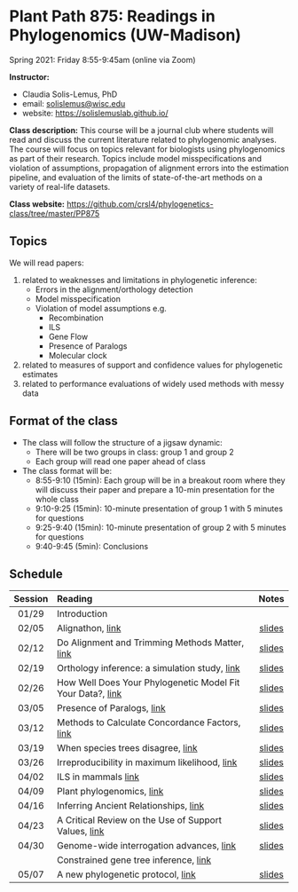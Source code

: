 # Plant Path 875: Readings in Phylogenomics (UW-Madison)

Spring 2021: Friday 8:55-9:45am (online via Zoom)

**Instructor:** 

- Claudia Solis-Lemus, PhD
- email: solislemus@wisc.edu
- website: https://solislemuslab.github.io/

**Class description:** 
This course will be a journal club where students will read and discuss the current literature related to phylogenomic analyses. The course will focus on topics relevant for biologists using phylogenomics as part of their research. Topics include model misspecifications and violation of assumptions, propagation of alignment errors into the estimation pipeline, and evaluation of the limits of state-of-the-art methods on a variety of real-life datasets.

**Class website:** https://github.com/crsl4/phylogenetics-class/tree/master/PP875

## Topics

We will read papers: 
1. related to weaknesses and limitations in phylogenetic inference:
    - Errors in the alignment/orthology detection
    - Model misspecification
    - Violation of model assumptions e.g.
        - Recombination
        - ILS
        - Gene Flow
        - Presence of Paralogs
        - Molecular clock
2. related to measures of support and confidence values for phylogenetic estimates
3. related to performance evaluations of widely used methods with messy data

## Format of the class

- The class will follow the structure of a jigsaw dynamic:  
    - There will be two groups in class: group 1 and group 2
    - Each group will read one paper ahead of class
- The class format will be:
    - 8:55-9:10 (15min): Each group will be in a breakout room where they will discuss their paper and prepare a 10-min presentation for the whole class
    - 9:10-9:25 (15min): 10-minute presentation of group 1 with 5 minutes for questions
    - 9:25-9:40 (15min): 10-minute presentation of group 2 with 5 minutes for questions
    - 9:40-9:45 (5min): Conclusions

## Schedule

| Session | Reading | Notes |
| :---:   | :---   | :---:                     |
| 01/29   |  Introduction |  |
| 02/05   |  Alignathon, [link](https://genome.cshlp.org/content/24/12/2077) | [slides](https://docs.google.com/presentation/d/1agzopLF6CNrYyQBiyMhkL3ELgBo-3iBZth1-fioZzDM/edit?usp=sharing) |
| 02/12   | Do Alignment and Trimming Methods Matter, [link](https://academic.oup.com/sysbio/advance-article/doi/10.1093/sysbio/syaa064/5892776) | [slides](https://docs.google.com/presentation/d/1cOLDFZALCggFCUunLn_OqscF9TKG1M1ubPbSSZkeSsk/edit?usp=sharing) |
| 02/19   | Orthology inference: a simulation study, [link](https://journals.plos.org/plosone/article?id=10.1371/journal.pone.0056925) | [slides](https://docs.google.com/presentation/d/1r0mx4WA-AOr281h3Zx823LwgjFV8J3nflkxZeSiUOGs/edit?usp=sharing) |
| 02/26   | How Well Does Your Phylogenetic Model Fit Your Data?, [link](https://academic.oup.com/sysbio/article/68/1/157/5133546) | [slides](https://docs.google.com/presentation/d/1xjY1Wa7T2g80Q5kBEjPYUTYhBllj2kanRxaJxXzEQCo/edit?usp=sharing) |
| 03/05   | Presence of Paralogs, [link](https://www.sciencedirect.com/science/article/pii/S0168952520302122?via%3Dihub) | [slides](https://docs.google.com/presentation/d/1vqIe0LNpU0msTzVUQSnO2solvZDmTOa_jMb64yN4sUM/edit?usp=sharing) |
| 03/12   | Methods to Calculate Concordance Factors, [link](https://academic.oup.com/mbe/article/37/9/2727/5828940) | [slides](https://docs.google.com/presentation/d/1YVKsRL76ZcdoziChZUvSyneFFYnk_1-7qQsDOs5r7XI/edit?usp=sharing) |
| 03/19   | When species trees disagree, [link](https://www.biorxiv.org/content/10.1101/2020.03.27.012237v1) | [slides](https://docs.google.com/presentation/d/1v9UkTA0qObrQa1oUOUSRluzmUZ8eg75Zkd5sbCDsufI/edit?usp=sharing) |
| 03/26   | Irreproducibility in maximum likelihood, [link](https://www.nature.com/articles/s41467-020-20005-6) | [slides](https://docs.google.com/presentation/d/1IpRZTz_lv3mN2BxhTuBfclxUFzS3M9mBHF1EK00g_Gk/edit?usp=sharing) |
| 04/02   | ILS in mammals [link](https://academic.oup.com/sysbio/article/66/1/112/2449707) | [slides](https://docs.google.com/presentation/d/1SSLh4asEhhVHpb78wna1ubNSMARGBbvH_ygnmsZDdI4/edit?usp=sharing) |
| 04/09   | Plant phylogenomics, [link](https://www.ncbi.nlm.nih.gov/pmc/articles/PMC5895195/) | [slides](https://docs.google.com/presentation/d/1k69NgMkRtUQk-ZioKs_W3k-nH-0LJwt9OMFKtPfpmRM/edit?usp=sharing) |
| 04/16   | Inferring Ancient Relationships, [link](https://academic.oup.com/icb/article/58/4/623/5049468) | [slides](https://docs.google.com/presentation/d/1CfGru3h2AYQ0QtUwoocla4GZPEA6MBAL6ZoOEJHWMgk/edit?usp=sharing) |
| 04/23   | A Critical Review on the Use of Support Values, [link](https://academic.oup.com/mbe/article/34/6/1535/3077051) | [slides](https://docs.google.com/presentation/d/1Jtyio57XKh0jBL1fGyzJQlgj57P3Uptg7ohhFFflA3M/edit?usp=sharing) |
| 04/30   | Genome-wide interrogation advances, [link](https://www.nature.com/articles/s41559-016-0020) | [slides](https://docs.google.com/presentation/d/1LxIUbg5i_PPBe5nlQCxtUnpiv7si3ZhF8Cg3ZT4fVz8/edit?usp=sharing) |
|         | Constrained gene tree inference, [link](https://www.nature.com/articles/s41559-016-0056) | |
| 05/07   | A new phylogenetic protocol, [link](https://academic.oup.com/nargab/article/2/2/lqaa041/5861483) | [slides](https://docs.google.com/presentation/d/1ieYN8a-UIMIMCoUwQM0_jAFgbb4sgIqWNeAwqk4fR48/edit?usp=sharing) |


